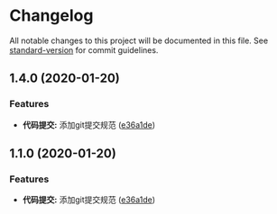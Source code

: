 # Changelog

All notable changes to this project will be documented in this file. See [standard-version](https://github.com/conventional-changelog/standard-version) for commit guidelines.

## 1.4.0 (2020-01-20)


### Features

* **代码提交:** 添加git提交规范 ([e36a1de](https://github.com/wen289687435/gitcommit/commit/e36a1de38ec7bf49ef521e4d12585118f4487774))

## 1.1.0 (2020-01-20)


### Features

* **代码提交:** 添加git提交规范 ([e36a1de](https://github.com/wen289687435/gitcommittest/commit/e36a1de38ec7bf49ef521e4d12585118f4487774))
